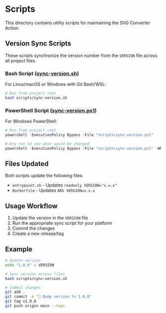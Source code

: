 # Scripts

This directory contains utility scripts for maintaining the SVG Converter Action.

## Version Sync Scripts

These scripts synchronize the version number from the `VERSION` file across all project files.

### Bash Script ([sync-version.sh](sync-version.sh))

For Linux/macOS or Windows with Git Bash/WSL:

```bash
# Run from project root
bash scripts/sync-version.sh
```

### PowerShell Script ([sync-version.ps1](sync-version.ps1))

For Windows PowerShell:

```powershell
# Run from project root
powershell -ExecutionPolicy Bypass -File "scripts\sync-version.ps1"

# Dry run to see what would be changed
powershell -ExecutionPolicy Bypass -File "scripts\sync-version.ps1" -WhatIf
```

## Files Updated

Both scripts update the following files:

- `entrypoint.sh` - Updates `readonly VERSION="x.x.x"`
- `Dockerfile` - Updates `ARG VERSION=x.x.x`

## Usage Workflow

1. Update the version in the `VERSION` file
2. Run the appropriate sync script for your platform
3. Commit the changes
4. Create a new release/tag

## Example

```bash
# Update version
echo "1.0.8" > VERSION

# Sync version across files
bash scripts/sync-version.sh

# Commit changes
git add .
git commit -m "🔖 Bump version to 1.0.8"
git tag v1.0.8
git push origin main --tags
```
